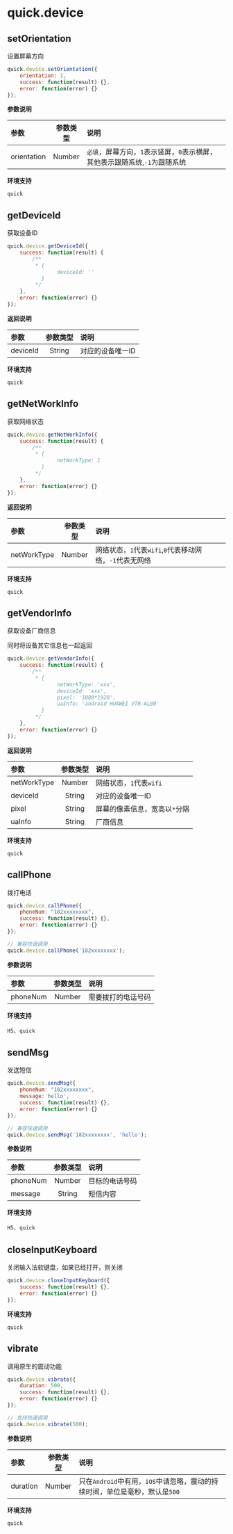 # quick.device

## setOrientation

设置屏幕方向

```js
quick.device.setOrientation({
    orientation: 1,
    success: function(result) {},
    error: function(error) {}
});
```

__参数说明__

| 参数 | 参数类型 | 说明 |
| :------------- |:-------------:|:-------------|
| orientation | Number | `必填`，屏幕方向，`1`表示竖屏，`0`表示横屏，其他表示跟随系统,`-1`为跟随系统 |

__环境支持__

`quick`

## getDeviceId

获取设备ID

```js
quick.device.getDeviceId({
    success: function(result) {
        /**
         * {
                deviceId: ''
           }
         */
    },
    error: function(error) {}
});
```

__返回说明__

| 参数 | 参数类型 | 说明 |
| :------------- |:-------------:|:-------------|
| deviceId | String | 对应的设备唯一ID |

__环境支持__

`quick`

## getNetWorkInfo

获取网络状态

```js
quick.device.getNetWorkInfo({
    success: function(result) {
        /**
         * {
                netWorkType: 1
           }
         */
    },
    error: function(error) {}
});
```

__返回说明__

| 参数 | 参数类型 | 说明 |
| :------------- |:-------------:|:-------------|
| netWorkType | Number | 网络状态，`1`代表`wifi`,`0`代表移动网络，`-1`代表无网络 |

__环境支持__

`quick`

## getVendorInfo

获取设备厂商信息

同时将设备其它信息也一起返回

```js
quick.device.getVendorInfo({
    success: function(result) {
        /**
         * {
                netWorkType: 'xxx',
                deviceId: 'xxx',
                pixel: '1080*1920',
                uaInfo: 'android HUAWEI VTR-AL00'
           }
         */
    },
    error: function(error) {}
});
```

__返回说明__

| 参数 | 参数类型 | 说明 |
| :------------- |:-------------:|:-------------|
| netWorkType | Number | 网络状态，`1`代表`wifi` |
| deviceId | String | 对应的设备唯一ID |
| pixel | String | 屏幕的像素信息，宽高以`*`分隔 |
| uaInfo | String | 厂商信息 |

__环境支持__

`quick`

## callPhone

拨打电话

```js
quick.device.callPhone({
    phoneNum: "182xxxxxxxx",
    success: function(result) {},
    error: function(error) {}
});

// 兼容快速调用
quick.device.callPhone('182xxxxxxxx');
```

__参数说明__

| 参数 | 参数类型 | 说明 |
| :------------- |:-------------:|:-------------|
| phoneNum | Number | 需要拨打的电话号码 |

__环境支持__

`H5`、`quick`

## sendMsg

发送短信

```js
quick.device.sendMsg({
    phoneNum: "182xxxxxxxx",
    message:'hello',
    success: function(result) {},
    error: function(error) {}
});

// 兼容快速调用
quick.device.sendMsg('182xxxxxxxx', 'hello');
```

__参数说明__

| 参数 | 参数类型 | 说明 |
| :------------- |:-------------:|:-------------|
| phoneNum | Number | 目标的电话号码 |
| message | String | 短信内容 |

__环境支持__

`H5`、`quick`

## closeInputKeyboard

关闭输入法软键盘，如果已经打开，则关闭

```js
quick.device.closeInputKeyboard({
    success: function(result) {},
    error: function(error) {}
});
```

__环境支持__

`quick`

## vibrate

调用原生的震动功能

```js
quick.device.vibrate({
    duration: 500,
    success: function(result) {},
    error: function(error) {}
});

// 支持快速调用
quick.device.vibrate(500);
```

__参数说明__

| 参数 | 参数类型 | 说明 |
| :------------- |:-------------:|:-------------|
| duration | Number | 只在`Android`中有用，`iOS`中请忽略，震动的持续时间，单位是毫秒，默认是`500` |

__环境支持__

`quick`
